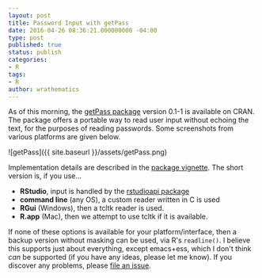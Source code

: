 ```yaml
---
layout: post
title: Password Input with getPass
date: 2016-04-26 08:36:21.000000000 -04:00
type: post
published: true
status: publish
categories:
- R
tags:
- R
author: wrathematics
---
```



As of this morning, the [getPass package](https://cran.r-project.org/package=getPass) version 0.1-1 is available on CRAN. The package offers a portable way to read user input without echoing the text, for the purposes of reading passwords. Some screenshots from various platforms are given below. 

![getPass]({{ site.baseurl }}/assets/getPass.png)

Implementation details are described in the [package vignette](https://cran.r-project.org/web/packages/getPass/vignettes/getPass.html). The short version is, if you use...

-   **RStudio**, input is handled by the [rstudioapi package](https://cran.r-project.org/package=rstudioapi)
-   **command line** (any OS), a custom reader written in C is used
-   **RGui** (Windows), then a tcltk reader is used.
-   **R.app** (Mac), then we attempt to use tcltk if it is available.

If none of these options is available for your platform/interface, then a backup version without masking can be used, via R's `readline()`. I believe this supports just about everything, except emacs+ess, which I
don't think *can* be supported (if you have any ideas, please let me know). If you discover any problems, please [file an issue](https://github.com/wrathematics/getPass/issues).
